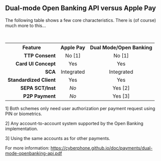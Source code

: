 ## Dual-mode Open Banking API versus Apple Pay

The following table shows a few core characteristics.  There is (of course) much more
to this...

&nbsp;

<table>
    <tr><th>Feature</th><th>Apple Pay</th><th>Dual Mode/Open Banking</th></tr>
    <tr><td align="right"><b>TTP Consent</b></td><td align="center">No [1]</td><td align="center">No [1]</td></tr>
    <tr><td align="right"><b>Card UI Concept</b></td><td align="center">Yes</td><td align="center">Yes</td></tr>
    <tr><td align="right"><b>SCA</b></td><td align="center">Integrated</td><td align="center">Integrated</td></tr>
    <tr><td align="right"><b>Standardized Client</b></td><td align="center">Yes</td><td align="center">Yes</td></tr>
    <tr><td align="right"><b>SEPA SCT/Inst</b></td><td align="center"><i>No</i></td><td align="center">Yes [2]</td></tr>
    <tr><td align="right"><b>P2P Payment</b></td><td align="center"><i>No</i></td><td align="center">Yes [3]</td></tr>
</table>

1] Both schemes only need user authorization per payment request using PIN or biometrics.

2] Any account-to-account system supported by the Open Banking implementation.

3] Using the same accounts as for other payments.

For more information: https://cyberphone.github.io/doc/payments/dual-mode-openbanking-api.pdf
